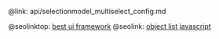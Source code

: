 @link: api/selectionmodel_multiselect_config.md

@seolinktop: [best ui framework](https://webix.com)
@seolink: [object list javascript](https://webix.com/widget/list/)